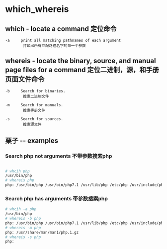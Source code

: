 # which_whereis

## which - locate a command 定位命令

    -a     print all matching pathnames of each argument
            打印出所有匹配路径名字的每一个参数

## whereis - locate the binary, source, and manual page files for a command 定位二进制，源，和手册页面文件命令

    -b     Search for binaries.
            搜索二进制文件

    -m     Search for manuals.
            搜索手册文件

    -s     Search for sources.
            搜索源文件

## 栗子 -- examples

### Search php not arguments 不带参数搜索php

```bash

# whcih php
/usr/bin/php
# whereis php
php: /usr/bin/php /usr/bin/php7.1 /usr/lib/php /etc/php /usr/include/php /usr/share/php /usr/share/php7.1-curl /usr/share/php7.1-opcache /usr/share/php7.1-xml /usr/share/php7.1-zip /usr/share/php7.1-common /usr/share/php7.1-mbstring /usr/share/php7.1-json /usr/share/php7.1-gd /usr/share/php7.1-intl /usr/share/php7.1-mysql /usr/share/php7.1-readline /usr/share/php7.1-mcrypt /usr/share/php7.1-bcmath /usr/share/php7.1-sqlite3 /usr/share/php7.1-pgsql /usr/share/man/man1/php.1.gz
```

### Search php has arguments 带参数搜索php

```bash
# whcih -a php
/usr/bin/php
# whereis -b php
php: /usr/bin/php /usr/bin/php7.1 /usr/lib/php /etc/php /usr/include/php /usr/share/php /usr/share/php7.1-curl /usr/share/php7.1-opcache /usr/share/php7.1-xml /usr/share/php7.1-zip /usr/share/php7.1-common /usr/share/php7.1-mbstring /usr/share/php7.1-json /usr/share/php7.1-gd /usr/share/php7.1-intl /usr/share/php7.1-mysql /usr/share/php7.1-readline /usr/share/php7.1-mcrypt /usr/share/php7.1-bcmath /usr/share/php7.1-sqlite3 /usr/share/php7.1-pgsql
# whereis -m php
php: /usr/share/man/man1/php.1.gz
# whereis -s php
php:
```
